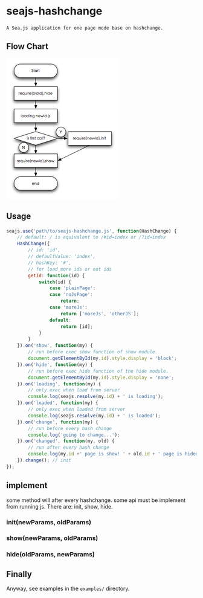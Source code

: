 # seajs-hashchange
    A Sea.js application for one page mode base on hashchange.

## Flow Chart

![hashchange flow chart](hashchange-flowchart.png)

## Usage

```js
seajs.use('path/to/seajs-hashchange.js', function(HashChange) {
    // default: / is equivalent to /#id=index or /?id=index
    HashChange({
        // id: 'id',
        // defaultValue: 'index',
        // hashKey: '#',
        // for load more ids or not ids
        getId: function(id) {
            switch(id) {
                case 'plainPage':
                case 'noJsPage':
                    return;
                case 'moreJs':
                    return ['moreJs', 'otherJS'];
                default:
                    return [id];
            }
        }
    }).on('show', function(my) {
        // run before exec show function of show module.
        document.getElementById(my.id).style.display = 'block';
    }).on('hide', function(my) {
        // run before exec hide function of the hide module.
        document.getElementById(my.id).style.display = 'none';
    }).on('loading', function(my) {
        // only exec when load from server
        console.log(seajs.resolve(my.id) + ' is loading');
    }).on('loaded', function(my) {
        // only exec when loaded from server
        console.log(seajs.resolve(my.id) + ' is loaded');
    }).on('change', function(my) {
        // run before every hash change
        console.log('going to change...');
    }).on('changed', function(my, old) {
        // run after every hash change
        console.log(my.id +' page is show! ' + old.id + ' page is hided!');
    }).change(); // init
});
```

## implement

some method will after every hashchange.
some api must be implement from running js. There are: init, show, hide.

### init(newParams, oldParams)

### show(newParams, oldParams)

### hide(oldParams, newParams)

## Finally

Anyway, see examples in the `examples/` directory.
